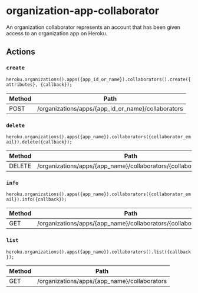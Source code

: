 # organization-app-collaborator

An organization collaborator represents an account that has been given access to an organization app on Heroku.

## Actions

### `create`

`heroku.organizations().apps({app_id_or_name}).collaborators().create({attributes}, {callback});`

Method | Path
--- | ---
POST | /organizations/apps/{app_id_or_name}/collaborators

### `delete`

`heroku.organizations().apps({app_name}).collaborators({collaborator_email}).delete({callback});`

Method | Path
--- | ---
DELETE | /organizations/apps/{app_name}/collaborators/{collaborator_email}

### `info`

`heroku.organizations().apps({app_name}).collaborators({collaborator_email}).info({callback});`

Method | Path
--- | ---
GET | /organizations/apps/{app_name}/collaborators/{collaborator_email}

### `list`

`heroku.organizations().apps({app_name}).collaborators().list({callback});`

Method | Path
--- | ---
GET | /organizations/apps/{app_name}/collaborators


